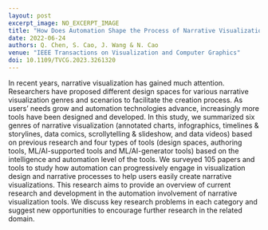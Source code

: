 ```yaml
---
layout: post
excerpt_image: NO_EXCERPT_IMAGE
title: "How Does Automation Shape the Process of Narrative Visualization: A Survey of Tools"
date: 2022-06-24
authors: Q. Chen, S. Cao, J. Wang & N. Cao
venue: "IEEE Transactions on Visualization and Computer Graphics"
doi: 10.1109/TVCG.2023.3261320
---
```

In recent years, narrative visualization has gained much attention. Researchers have proposed different design spaces for various narrative visualization genres and scenarios to facilitate the creation process. As users’ needs grow and automation technologies advance, increasingly more tools have been designed and developed. In this study, we summarized six genres of narrative visualization (annotated charts, infographics, timelines & storylines, data comics, scrollytelling & slideshow, and data videos) based on previous research and four types of tools (design spaces, authoring tools, ML/AI-supported tools and ML/AI-generator tools) based on the intelligence and automation level of the tools. We surveyed 105 papers and tools to study how automation can progressively engage in visualization design and narrative processes to help users easily create narrative visualizations. This research aims to provide an overview of current research and development in the automation involvement of narrative visualization tools. We discuss key research problems in each category and suggest new opportunities to encourage further research in the related domain.
